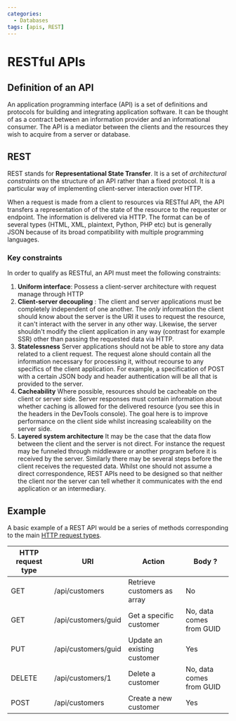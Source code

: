 ```yaml
---
categories:
  - Databases
tags: [apis, REST]
---
```


# RESTful APIs

## Definition of an API

An application programming interface (API) is a set of definitions and protocols for building and integrating application software. It can be thought of as a contract between an information provider and an informational consumer. The API is a mediator between the clients and the resources they wish to acquire from a server or database.

## REST

REST stands for **Representational State Transfer**. It is a set of _architectural constraints_ on the structure of an API rather than a fixed protocol. It is a particular way of implementing client-server interaction over HTTP.

When a request is made from a client to resources via RESTful API, the API transfers a representation of of the state of the resource to the requester or endpoint. The information is delivered via HTTP. The format can be of several types (HTML, XML, plaintext, Python, PHP etc) but is generally JSON because of its broad compatibility with multiple programming languages.

### Key constraints

In order to qualify as RESTful, an API must meet the following constraints:

1. **Uniform interface**:
   Possess a client-server architecture with request manage through HTTP
1. **Client-server decoupling** :
   The client and server applications must be completely independent of one another. The _only_ information the client should know about the server is the URI it uses to request the resource, it can't interact with the server in any other way. Likewise, the server shouldn't modify the client application in any way (contrast for example SSR) other than passing the requested data via HTTP.
1. **Statelessness**
   Server applications should not be able to store any data related to a client request. The request alone should contain all the information necessary for processing it, without recourse to any specifics of the client application. For example, a specification of POST with a certain JSON body and header authentication will be all that is provided to the server.
1. **Cacheability**
   Where possible, resources should be cacheable on the client or server side. Server responses must contain information about whether caching is allowed for the delivered resource (you see this in the headers in the DevTools console). The goal here is to improve performance on the client side whilst increasing scaleability on the server side.
1. **Layered system architecture**
   It may be the case that the data flow between the client and the server is not direct. For instance the request may be funneled through middleware or another program before it is received by the server. Similarly there may be several steps before the client receives the requested data. Whilst one should not assume a direct correspondence, REST APIs need to be designed so that neither the client nor the server can tell whether it communicates with the end application or an intermediary.

## Example

A basic example of a REST API would be a series of methods corresponding to the main [HTTP request types](/Databases/HTTP_request_types.md).

| HTTP request type | URI                 | Action                      | Body ?                   |
| ----------------- | ------------------- | --------------------------- | ------------------------ |
| GET               | /api/customers      | Retrieve customers as array | No                       |
| GET               | /api/customers/guid | Get a specific customer     | No, data comes from GUID |
| PUT               | /api/customers/guid | Update an existing customer | Yes                      |
| DELETE            | /api/customers/1    | Delete a customer           | No, data comes from GUID |
| POST              | /api/customers      | Create a new customer       | Yes                      |
